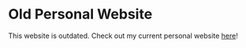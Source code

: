 # Old Personal Website

This website is outdated. Check out my current personal website [here](https://github.com/shelleychen318/personal-website)!